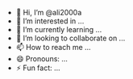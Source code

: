 - 👋 Hi, I’m @ali2000a
- 👀 I’m interested in ...
- 🌱 I’m currently learning ...
- 💞️ I’m looking to collaborate on ...
- 📫 How to reach me ...
- 😄 Pronouns: ...
- ⚡ Fun fact: ...

<!---
ali2000a/ali2000a is a ✨ special ✨ repository because its `README.md` (this file) appears on your GitHub profile.
You can click the Preview link to take a look at your changes.
--->
